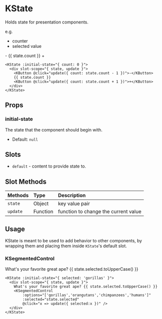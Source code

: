 # KState

Holds state for presentation components.

e.g.

- counter
- selected value

<KState :initial-state="{ count: 0 }">
  <div slot-scope="{ state, update }">
    <KButton @click="update({ count: state.count - 1 })">-</KButton>
    {{ state.count }}
    <KButton @click="update({ count: state.count + 1 })">+</KButton>
  </div>
</KState>

```vue
<KState :initial-state="{ count: 0 }">
  <div slot-scope="{ state, update }">
    <KButton @click="update({ count: state.count - 1 })">-</KButton>
    {{ state.count }}
    <KButton @click="update({ count: state.count + 1 })">+</KButton>
  </div>
</KState>
```

## Props

### initial-state

The state that the component should begin with.

- Default: `null`

## Slots

- `default` - content to provide state to.

## Slot Methods

| Methods       | Type     | Description                     |
| :---------- | :------- | :------------------------------ |
| `state` | Object  | key value pair |
| `update`    | Function | function to change the current value             |

## Usage

KState is meant to be used to add behavior to other components, by wrapping
them and placing them inside `KState`'s default slot.

### KSegmentedControl

<KCard class="mt-2" style="min-height: 100px;">
  <div slot="body">
    <KState :initial-state="{ selected: 'gorillas' }">
      <div slot-scope="{ state, update }">
        What's your favorite great ape? {{ state.selected.toUpperCase() }}
        <KSegmentedControl
            :options="['gorillas','orangutans','chimpanzees','humans']"
            v-model="state.selected"
            @click="x => update({ selected:x })" />
      </div>
    </KState>
  </div>
</KCard>

```vue
<KState :initial-state="{ selected: 'gorillas' }">
  <div slot-scope="{ state, update }">
    What's your favorite great ape? {{ state.selected.toUpperCase() }}
    <KSegmentedControl
        :options="['gorillas','orangutans','chimpanzees','humans']"
        :selected="state.selected"
        @click="x => update({ selected:x })" />
  </div>
</KState>
```
